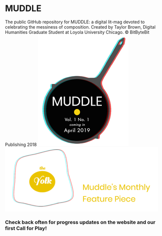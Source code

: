 # MUDDLE
The public GitHub repository for MUDDLE: a digital lit-mag devoted to celebrating the messiness of composition. 
Created by Taylor Brown, Digital Humanities Graduate Student at Loyola University Chicago. 
© BitByteBit Publishing 2018 
![Muddle Fry Pan](3D_FryPan.png) ![TheYolk](TheYolk.png)
### Check back often for progress updates on the website and our first Call for Play! 
